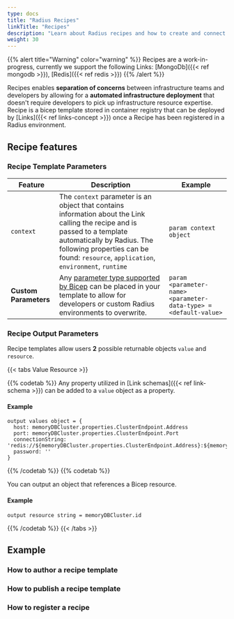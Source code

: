 ```yaml
---
type: docs
title: "Radius Recipes"
linkTitle: "Recipes"
description: "Learn about Radius recipes and how to create and connect them to your environments"
weight: 30
---
```


{{% alert title="Warning" color="warning" %}}
Recipes are a work-in-progress, currently we support the following Links: [MongoDb]({{< ref mongodb >}}), [Redis]({{< ref redis >}})
{{% /alert %}}


Recipes enables  **separation of concerns** between infrastructure teams and developers by allowing for a **automated infrastructure deployment** that doesn't require developers to pick up infrastructure resource expertise.
Recipe is a bicep template stored in container registry that can be deployed by [Links]({{< ref links-concept >}}) once a Recipe has been registered in a Radius environment. 

## Recipe features

### Recipe Template Parameters

| Feature | Description | Example |
|---------|-------------|------------|
| `context` | The `context` parameter is an object that contains information about the Link calling the recipe and is passed to a template automatically by Radius. The following properties can be found: `resource`, `application`, `environment`, `runtime` | `param context object` |
| **Custom Parameters** | Any [parameter type supported by Bicep](https://learn.microsoft.com/en-us/azure/azure-resource-manager/bicep/parameters) can be placed in your template to allow for developers or custom Radius environments to overwrite. |  `param <parameter-name> <parameter-data-type> = <default-value>` |

### Recipe Output Parameters

Recipe templates allow users **2** possible returnable objects `value` and `resource`.

{{< tabs Value Resource  >}}

{{% codetab %}}
Any property utilized in [Link schemas]({{< ref link-schema >}}) can be added to a `value` object as a property.

#### Example
```bicep
output values object = {
  host: memoryDBCluster.properties.ClusterEndpoint.Address
  port: memoryDBCluster.properties.ClusterEndpoint.Port
  connectionString: 'redis://${memoryDBCluster.properties.ClusterEndpoint.Address}:${memoryDBCluster.properties.ClusterEndpoint.Port}'
  password: ''
}
```
{{% /codetab %}}
{{% codetab %}}

You can output an object that references a Bicep resource.

#### Example
```bicep
output resource string = memoryDBCluster.id
```
{{% /codetab %}}
{{< /tabs >}}


## Example

### How to author a recipe template

### How to publish a recipe template

### How to register a recipe